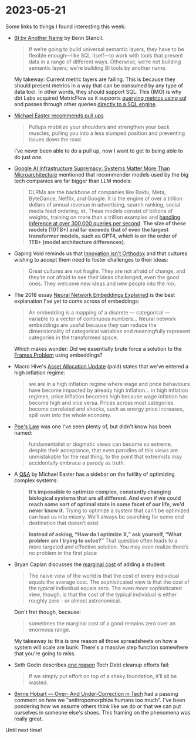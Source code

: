 # 2023-05-21

Some links to things I found interesting this week:

- [BI by Another Name](https://benn.substack.com/p/bi-by-another-name) by Benn Stancil.
  > If we’re going to build universal semantic layers, they have to be flexible enough—like SQL itself—to work with tools that present data in a range of different ways. Otherwise, we’re not building semantic layers; we’re building BI tools by another name.

  My takeway: Current metric layers are failing. This is because they should present metrics in a way that can be consumed by any type of data tool. In other words, they should support SQL. This (IMO) is why dbt Labs acquired MetricFlow as it supports [querying metrics using sql](https://docs.transform.co/docs/metricflow/guides/introduction#accessing-metrics) and passes through other queries [directly to a SQL engine](https://docs.transform.co/docs/api/sql/#:~:text=run%20any%20supported%20SQL%20that%20your%20data%20warehouse%20supports%20alongside%20these%20requests.).
- [Michael Easter recommends pull ups](https://www.twopct.com/p/dont-die-do-pullups)
  > Pullups mobilize your shoulders and strengthen your back muscles, pulling you into a less slumped position and preventing issues down the road.

  I've never been able to do a pull up, now I want to get to being able to do just _one_.
- [Google AI Infrastructure Supremacy: Systems Matter More Than Microarchitecture](https://www.semianalysis.com/p/google-ai-infrastructure-supremacy#%C2%A7the-largest-at-scale-ai-model-architecture-dlrm) mentioned that recommender models used by the big tech companies are far bigger than LLM models:
  > DLRMs are the backbone of companies like Baidu, Meta, ByteDance, Netflix, and Google. It is the engine of over a trillion dollars of annual revenue in advertising, search ranking, social media feed ordering, et. These models consist of billions of weights, training on more than a trillion examples and [handling inference at over 300,000 queries per second](https://www.semianalysis.com/p/the-inference-cost-of-search-disruption). **The size of these models (10TB+) and far exceeds that of even the largest transformer models, such as GPT4, which is on the order of 1TB+ (model architecture differences).**
- Gaping Void reminds us that [Innovation isn't Orthodox](https://www.gapingvoid.com/blog/2023/05/05/innovation-isnt-orthodox/) and that cultures wishing to accept them need to foster challenges to their ideas:
  > Great cultures are not fragile. They are not afraid of change, and they’re not afraid to see their ideas challenged, even the good ones. They welcome new ideas and new people into the mix.
- The 2018 essay [Neural Network Embeddings Explained](https://towardsdatascience.com/neural-network-embeddings-explained-4d028e6f0526) is the best explanation I've yet to come across of embeddings:
  > An embedding is a mapping of a discrete — categorical — variable to a vector of continuous numbers... Neural network embeddings are useful because they can reduce the dimensionality of categorical variables and meaningfully represent categories in the transformed space.

  Which makes wonder: Did we essentially brute force a solution to the [Frames Problem](https://en.wikipedia.org/wiki/Frame_problem) using embeddings?
- Macro Hive's [Asset Allocation Update](https://macrohive.com/asset-allocation/new-look-asset-allocation-update/) (paid) states that we've entered a high inflation regime:
  > we are in a high inflation regime where wage and price behaviours have become impacted by already high inflation... in high inflation regimes, price inflation becomes high because wage inflation has become high and vice versa. Prices across most categories become correlated and shocks, such as energy price increases, spill over into the whole economy.
- [Poe's Law](https://www.dictionary.com/e/slang/poes-law) was one I've seen plenty of, but didn't know has been named:
  > fundamentalist or dogmatic views can become so extreme, despite their acceptance, that even parodies of this views are unmistakable for the real thing, to the point that extremists may accidentally embrace a parody as truth.
- A [Q&A](https://www.twopct.com/p/q-and-a-problems-with-optimizing) by Michael Easter has a sidebar on the futility of optimizing complex systems:
  > **It’s impossible to optimize complex, constantly changing biological systems that are all different. And even if we could reach some sort of optimal state in some facet of our life, we’d never know it.** Trying to optimize a system that can’t be optimized can lead us into misery. We’ll always be searching for some end destination that doesn’t exist

  > **Instead of asking, “How do I optimize X,” ask yourself, “What problem am I trying to solve?”** That question often leads to a more targeted and effective solution. You may even realize there’s no problem in the first place
- Bryan Caplan discusses the [marginal cost](https://betonit.substack.com/p/the-cost-is-zero-or-astronomical) of adding a student:
  > The naive view of the world is that the cost of every individual equals the average cost. The sophisticated view is that the cost of the *typical* individual equals zero. The even *more* sophisticated view, though, is that the cost of the typical individual is either roughly zero - or almost astronomical.

  Don't fret though, because:

  > sometimes the marginal cost of a good remains zero over an enormous range.

  My takeaway is: this is one reason all those spreadsheets on how a system will scale are bunk: There's a massive step function somewhere that you're going to miss.
- Seth Godin describes [one reason](https://seths.blog/2023/05/the-thing-about-decay/) Tech Debt cleanup efforts fail:
  >  If we simply put effort on top of a shaky foundation, it’ll all be wasted.

- [Byrne Hobart —  Over- And Under-Correction in Tech](https://cactus.substack.com/p/byrne-hobart-over-and-under-correction#details) had a passing comment on how we "anthropomorphize humans too much". I've been pondering how we assume others think like we do or that we can put ourselves in someone else's shoes. This framing on the phenomena was really great.

Until next time!
